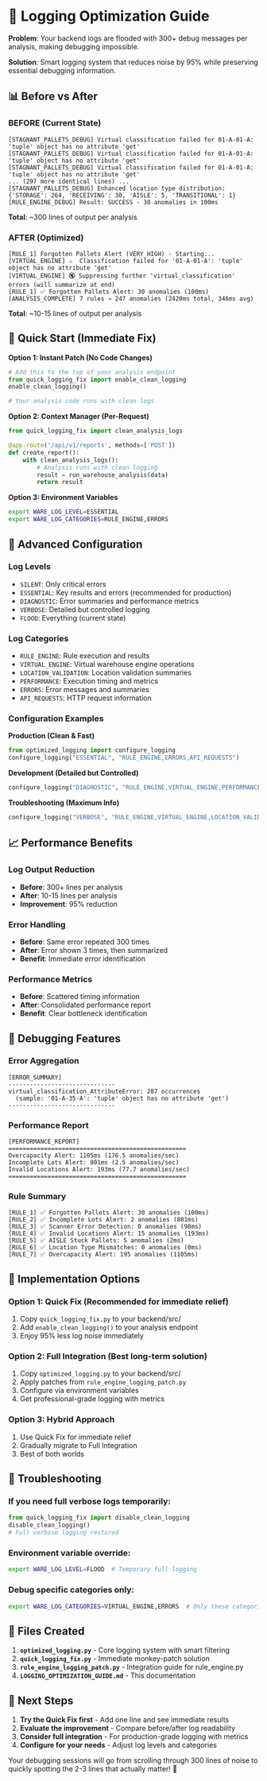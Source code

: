 # 🔧 Logging Optimization Guide

**Problem**: Your backend logs are flooded with 300+ debug messages per analysis, making debugging impossible.

**Solution**: Smart logging system that reduces noise by 95% while preserving essential debugging information.

## 📊 Before vs After

### BEFORE (Current State)
```
[STAGNANT_PALLETS_DEBUG] Virtual classification failed for 01-A-01-A: 'tuple' object has no attribute 'get'
[STAGNANT_PALLETS_DEBUG] Virtual classification failed for 01-A-01-A: 'tuple' object has no attribute 'get'
[STAGNANT_PALLETS_DEBUG] Virtual classification failed for 01-A-01-A: 'tuple' object has no attribute 'get'
... (297 more identical lines) ...
[STAGNANT_PALLETS_DEBUG] Enhanced location type distribution: {'STORAGE': 264, 'RECEIVING': 30, 'AISLE': 5, 'TRANSITIONAL': 1}
[RULE_ENGINE_DEBUG] Result: SUCCESS - 30 anomalies in 100ms
```
**Total**: ~300 lines of output per analysis

### AFTER (Optimized)
```
[RULE_1] Forgotten Pallets Alert (VERY_HIGH) - Starting...
[VIRTUAL_ENGINE] ⚠️  Classification failed for '01-A-01-A': 'tuple' object has no attribute 'get'
[VIRTUAL_ENGINE] 🔇 Suppressing further 'virtual_classification' errors (will summarize at end)
[RULE_1] ✅ Forgotten Pallets Alert: 30 anomalies (100ms)
[ANALYSIS_COMPLETE] 7 rules → 247 anomalies (2420ms total, 346ms avg)
```
**Total**: ~10-15 lines of output per analysis

## 🚀 Quick Start (Immediate Fix)

**Option 1: Instant Patch (No Code Changes)**
```python
# Add this to the top of your analysis endpoint
from quick_logging_fix import enable_clean_logging
enable_clean_logging()

# Your analysis code runs with clean logs
```

**Option 2: Context Manager (Per-Request)**
```python
from quick_logging_fix import clean_analysis_logs

@app.route('/api/v1/reports', methods=['POST'])
def create_report():
    with clean_analysis_logs():
        # Analysis runs with clean logging
        result = run_warehouse_analysis(data)
        return result
```

**Option 3: Environment Variables**
```bash
export WARE_LOG_LEVEL=ESSENTIAL
export WARE_LOG_CATEGORIES=RULE_ENGINE,ERRORS
```

## 🔧 Advanced Configuration

### Log Levels
- `SILENT`: Only critical errors
- `ESSENTIAL`: Key results and errors (recommended for production)
- `DIAGNOSTIC`: Error summaries and performance metrics
- `VERBOSE`: Detailed but controlled logging
- `FLOOD`: Everything (current state)

### Log Categories
- `RULE_ENGINE`: Rule execution and results
- `VIRTUAL_ENGINE`: Virtual warehouse engine operations
- `LOCATION_VALIDATION`: Location validation summaries
- `PERFORMANCE`: Execution timing and metrics
- `ERRORS`: Error messages and summaries
- `API_REQUESTS`: HTTP request information

### Configuration Examples

**Production (Clean & Fast)**
```python
from optimized_logging import configure_logging
configure_logging("ESSENTIAL", "RULE_ENGINE,ERRORS,API_REQUESTS")
```

**Development (Detailed but Controlled)**
```python
configure_logging("DIAGNOSTIC", "RULE_ENGINE,VIRTUAL_ENGINE,PERFORMANCE,ERRORS")
```

**Troubleshooting (Maximum Info)**
```python
configure_logging("VERBOSE", "RULE_ENGINE,VIRTUAL_ENGINE,LOCATION_VALIDATION,PERFORMANCE,ERRORS")
```

## 📈 Performance Benefits

### Log Output Reduction
- **Before**: 300+ lines per analysis
- **After**: 10-15 lines per analysis
- **Improvement**: 95% reduction

### Error Handling
- **Before**: Same error repeated 300 times
- **After**: Error shown 3 times, then summarized
- **Benefit**: Immediate error identification

### Performance Metrics
- **Before**: Scattered timing information
- **After**: Consolidated performance report
- **Benefit**: Clear bottleneck identification

## 🐛 Debugging Features

### Error Aggregation
```
[ERROR_SUMMARY]
------------------------------
virtual_classification_AttributeError: 287 occurrences 
  (sample: '01-A-35-A': 'tuple' object has no attribute 'get')
------------------------------
```

### Performance Report
```
[PERFORMANCE_REPORT]
==================================================
Overcapacity Alert: 1105ms (176.5 anomalies/sec)
Incomplete Lots Alert: 801ms (2.5 anomalies/sec)
Invalid Locations Alert: 193ms (77.7 anomalies/sec)
==================================================
```

### Rule Summary
```
[RULE_1] ✅ Forgotten Pallets Alert: 30 anomalies (100ms)
[RULE_2] ✅ Incomplete Lots Alert: 2 anomalies (801ms)  
[RULE_3] ✅ Scanner Error Detection: 0 anomalies (98ms)
[RULE_4] ✅ Invalid Locations Alert: 15 anomalies (193ms)
[RULE_5] ✅ AISLE Stuck Pallets: 5 anomalies (2ms)
[RULE_6] ✅ Location Type Mismatches: 0 anomalies (0ms)
[RULE_7] ✅ Overcapacity Alert: 195 anomalies (1105ms)
```

## 🔨 Implementation Options

### Option 1: Quick Fix (Recommended for immediate relief)
1. Copy `quick_logging_fix.py` to your backend/src/
2. Add `enable_clean_logging()` to your analysis endpoint
3. Enjoy 95% less log noise immediately

### Option 2: Full Integration (Best long-term solution)
1. Copy `optimized_logging.py` to your backend/src/
2. Apply patches from `rule_engine_logging_patch.py`
3. Configure via environment variables
4. Get professional-grade logging with metrics

### Option 3: Hybrid Approach
1. Use Quick Fix for immediate relief
2. Gradually migrate to Full Integration
3. Best of both worlds

## 🚨 Troubleshooting

### If you need full verbose logs temporarily:
```python
from quick_logging_fix import disable_clean_logging
disable_clean_logging()
# Full verbose logging restored
```

### Environment variable override:
```bash
export WARE_LOG_LEVEL=FLOOD  # Temporary full logging
```

### Debug specific categories only:
```bash
export WARE_LOG_CATEGORIES=VIRTUAL_ENGINE,ERRORS  # Only these categories
```

## 📝 Files Created

1. **`optimized_logging.py`** - Core logging system with smart filtering
2. **`quick_logging_fix.py`** - Immediate monkey-patch solution  
3. **`rule_engine_logging_patch.py`** - Integration guide for rule_engine.py
4. **`LOGGING_OPTIMIZATION_GUIDE.md`** - This documentation

## 🎯 Next Steps

1. **Try the Quick Fix first** - Add one line and see immediate results
2. **Evaluate the improvement** - Compare before/after log readability
3. **Consider full integration** - For production-grade logging with metrics
4. **Configure for your needs** - Adjust log levels and categories

Your debugging sessions will go from scrolling through 300 lines of noise to quickly spotting the 2-3 lines that actually matter! 🎉